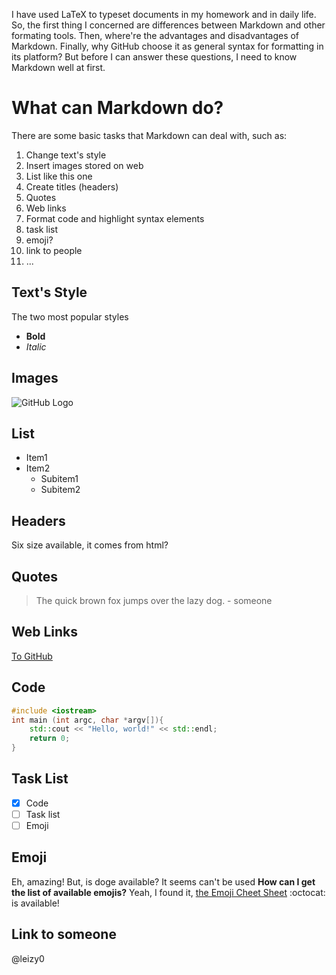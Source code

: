 I have used LaTeX to typeset documents in my homework and in daily life. So, the first thing I concerned are differences between Markdown and other formating tools. Then, where're the advantages and disadvantages of Markdown. Finally, why GitHub choose it as general syntax for formatting in its platform? But before I can answer these questions, I need to know Markdown well at first.

# What can Markdown do?
There are some basic tasks that Markdown can deal with, such as:
1. Change text's style
2. Insert images stored on web
3. List like this one
4. Create titles (headers)
5. Quotes
6. Web links
7. Format code and highlight syntax elements
8. task list
9. emoji?
10. link to people
11. ...

## Text's Style
The two most popular styles
- **Bold**
- *Italic*

## Images
![GitHub Logo](http://f.hiphotos.baidu.com/baike/g%3D0%3Bw%3D268/sign=3c4e049cc1cec3fd9b3ea27ea1b5e609/6159252dd42a2834b1c7cf5b59b5c9ea15cebf79.jpg)

## List
- Item1
- Item2
  - Subitem1
  - Subitem2

## Headers
Six size available, it comes from html?

## Quotes
> The quick brown fox jumps over the lazy dog.  - someone

## Web Links
[To GitHub](https://github.com)

## Code
```C++
#include <iostream>
int main (int argc, char *argv[]){
    std::cout << "Hello, world!" << std::endl;
    return 0;
}
```

## Task List
- [x] Code
- [ ] Task list
- [ ] Emoji

## Emoji
Eh, amazing! But, is doge available? It seems can't be used
**How can I get the list of available emojis?**
Yeah, I found it, [the Emoji Cheet Sheet](http://www.emoji-cheat-sheet.com/)
:octocat: is available!

## Link to someone
@leizy0
